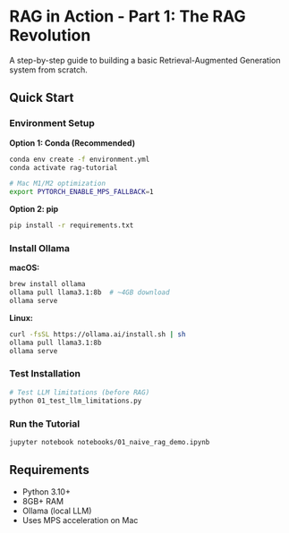 # RAG in Action - Part 1: The RAG Revolution

A step-by-step guide to building a basic Retrieval-Augmented Generation system from scratch.

## Quick Start

### Environment Setup

**Option 1: Conda (Recommended)**
```bash
conda env create -f environment.yml
conda activate rag-tutorial

# Mac M1/M2 optimization
export PYTORCH_ENABLE_MPS_FALLBACK=1
```

**Option 2: pip**
```bash
pip install -r requirements.txt
```

### Install Ollama

**macOS:**
```bash
brew install ollama
ollama pull llama3.1:8b  # ~4GB download
ollama serve
```

**Linux:**
```bash
curl -fsSL https://ollama.ai/install.sh | sh
ollama pull llama3.1:8b
ollama serve
```

### Test Installation

```bash
# Test LLM limitations (before RAG)
python 01_test_llm_limitations.py
```

### Run the Tutorial

```bash
jupyter notebook notebooks/01_naive_rag_demo.ipynb
```

## Requirements

- Python 3.10+
- 8GB+ RAM
- Ollama (local LLM)
- Uses MPS acceleration on Mac